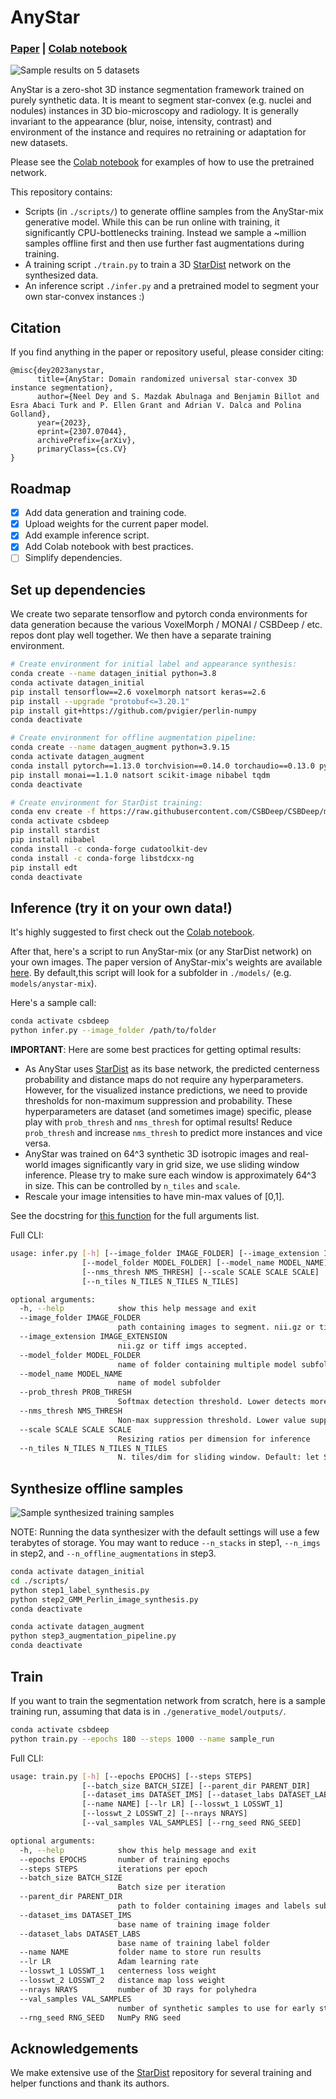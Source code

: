 # AnyStar
### [Paper](https://arxiv.org/abs/2307.07044) | [Colab notebook](https://colab.research.google.com/drive/1jjgVYQ1acXHsZyEQzVWGMDU84tvsDxth?usp=sharing)

![Sample results on 5 datasets](https://www.neeldey.com/files/arxiv23_anystar_results.png)

AnyStar is a zero-shot 3D instance segmentation framework trained on purely
synthetic data. It is meant to segment star-convex (e.g. nuclei and nodules)
instances in 3D bio-microscopy and radiology. It is generally invariant to the
appearance (blur, noise, intensity, contrast) and environment of the instance
and requires no retraining or adaptation for new datasets.

Please see the [Colab notebook](https://colab.research.google.com/drive/1jjgVYQ1acXHsZyEQzVWGMDU84tvsDxth?usp=sharing)
for examples of how to use the pretrained network.

This repository contains:
- Scripts (in `./scripts/`) to generate offline samples from the AnyStar-mix
generative model. While this can be run online with training, it significantly
CPU-bottlenecks training. Instead we sample a ~million samples offline first
and then use further fast augmentations during training.
- A training script `./train.py` to train a 3D [StarDist](https://github.com/stardist)
network on the synthesized data.
- An inference script `./infer.py` and a pretrained model to segment your own 
star-convex instances :)



## Citation

If you find anything in the paper or repository useful, please consider citing:

```
@misc{dey2023anystar,
      title={AnyStar: Domain randomized universal star-convex 3D instance segmentation}, 
      author={Neel Dey and S. Mazdak Abulnaga and Benjamin Billot and Esra Abaci Turk and P. Ellen Grant and Adrian V. Dalca and Polina Golland},
      year={2023},
      eprint={2307.07044},
      archivePrefix={arXiv},
      primaryClass={cs.CV}
}
```

## Roadmap
- [x] Add data generation and training code.
- [x] Upload weights for the current paper model.
- [x] Add example inference script.
- [x] Add Colab notebook with best practices.
- [ ] Simplify dependencies.

## Set up dependencies
We create two separate tensorflow and pytorch conda environments for data generation
because the various VoxelMorph / MONAI / CSBDeep / etc. repos dont play well together.
We then have a separate training environment.

```bash
# Create environment for initial label and appearance synthesis:
conda create --name datagen_initial python=3.8
conda activate datagen_initial
pip install tensorflow==2.6 voxelmorph natsort keras==2.6
pip install --upgrade "protobuf<=3.20.1"
pip install git+https://github.com/pvigier/perlin-numpy
conda deactivate

# Create environment for offline augmentation pipeline:
conda create --name datagen_augment python=3.9.15
conda activate datagen_augment
conda install pytorch==1.13.0 torchvision==0.14.0 torchaudio==0.13.0 pytorch-cuda=11.7 -c pytorch -c nvidia
pip install monai==1.1.0 natsort scikit-image nibabel tqdm
conda deactivate

# Create environment for StarDist training:
conda env create -f https://raw.githubusercontent.com/CSBDeep/CSBDeep/master/extras/environment-gpu-py3.8-tf2.4.yml
conda activate csbdeep
pip install stardist
pip install nibabel
conda install -c conda-forge cudatoolkit-dev
conda install -c conda-forge libstdcxx-ng
pip install edt
conda deactivate
```

## Inference (try it on your own data!)
It's highly suggested to first check out the [Colab notebook](https://colab.research.google.com/drive/1jjgVYQ1acXHsZyEQzVWGMDU84tvsDxth?usp=sharing).

After that, here's a script to run AnyStar-mix (or any StarDist network) on your own images.
The paper version of AnyStar-mix's weights are available 
[here](https://drive.google.com/drive/folders/1yiY_vBR2GQW9zJzgUPRWeIecN4ZnCi3c?usp=sharing). 
By default,this script will look for a subfolder in `./models/` (e.g. `models/anystar-mix`).

Here's a sample call:
```bash
conda activate csbdeep
python infer.py --image_folder /path/to/folder 
```

**IMPORTANT**: Here are some best practices for getting optimal results:
- As AnyStar uses [StarDist](https://github.com/stardist/stardist) as its base network, the predicted centerness probability and distance maps do not require any hyperparameters. However, for the visualized instance predictions, we need to provide thresholds for non-maximum suppression and probability. These hyperparameters are dataset (and sometimes image) specific, please play with `prob_thresh` and `nms_thresh` for optimal results! Reduce `prob_thresh` and increase `nms_thresh` to predict more instances and vice versa.
- AnyStar was trained on 64^3 synthetic 3D isotropic images and real-world images significantly vary in grid size, we use sliding window inference. Please try to make sure each window is approximately 64^3 in size. This can be controlled by `n_tiles` and `scale`.
- Rescale your image intensities to have min-max values of [0,1].

See the docstring for [this function](https://github.com/stardist/stardist/blob/master/stardist/models/base.py#L634) for the full arguments list.

Full CLI:
```bash
usage: infer.py [-h] [--image_folder IMAGE_FOLDER] [--image_extension IMAGE_EXTENSION]
                [--model_folder MODEL_FOLDER] [--model_name MODEL_NAME] [--prob_thresh PROB_THRESH]
                [--nms_thresh NMS_THRESH] [--scale SCALE SCALE SCALE]
                [--n_tiles N_TILES N_TILES N_TILES]

optional arguments:
  -h, --help            show this help message and exit
  --image_folder IMAGE_FOLDER
                        path containing images to segment. nii.gz or tiff imgs accepted.
  --image_extension IMAGE_EXTENSION
                        nii.gz or tiff imgs accepted.
  --model_folder MODEL_FOLDER
                        name of folder containing multiple model subfolders
  --model_name MODEL_NAME
                        name of model subfolder
  --prob_thresh PROB_THRESH
                        Softmax detection threshold. Lower detects more and vice versa.
  --nms_thresh NMS_THRESH
                        Non-max suppression threshold. Lower value suppresses more.
  --scale SCALE SCALE SCALE
                        Resizing ratios per dimension for inference
  --n_tiles N_TILES N_TILES N_TILES
                        N. tiles/dim for sliding window. Default: let StarDist decide

```

## Synthesize offline samples
![Sample synthesized training samples](https://www.neeldey.com/files/arxiv23_anystar_samples.png)

NOTE: Running the data synthesizer with the default settings will use a few
terabytes of storage. You may want to reduce `--n_stacks` in step1,
`--n_imgs` in step2, and `--n_offline_augmentations` in step3.

```bash
conda activate datagen_initial
cd ./scripts/
python step1_label_synthesis.py
python step2_GMM_Perlin_image_synthesis.py
conda deactivate

conda activate datagen_augment
python step3_augmentation_pipeline.py
conda deactivate
```

## Train
If you want to train the segmentation network from scratch, here is a sample
training run, assuming that data is in `./generative_model/outputs/`.

```bash
conda activate csbdeep
python train.py --epochs 180 --steps 1000 --name sample_run
```

Full CLI:
```bash
usage: train.py [-h] [--epochs EPOCHS] [--steps STEPS]
                [--batch_size BATCH_SIZE] [--parent_dir PARENT_DIR]
                [--dataset_ims DATASET_IMS] [--dataset_labs DATASET_LABS]
                [--name NAME] [--lr LR] [--losswt_1 LOSSWT_1]
                [--losswt_2 LOSSWT_2] [--nrays NRAYS]
                [--val_samples VAL_SAMPLES] [--rng_seed RNG_SEED]

optional arguments:
  -h, --help            show this help message and exit
  --epochs EPOCHS       number of training epochs
  --steps STEPS         iterations per epoch
  --batch_size BATCH_SIZE
                        Batch size per iteration
  --parent_dir PARENT_DIR
                        path to folder containing images and labels subfolders
  --dataset_ims DATASET_IMS
                        base name of training image folder
  --dataset_labs DATASET_LABS
                        base name of training label folder
  --name NAME           folder name to store run results
  --lr LR               Adam learning rate
  --losswt_1 LOSSWT_1   centerness loss weight
  --losswt_2 LOSSWT_2   distance map loss weight
  --nrays NRAYS         number of 3D rays for polyhedra
  --val_samples VAL_SAMPLES
                        number of synthetic samples to use for early stopping
  --rng_seed RNG_SEED   NumPy RNG seed
```

## Acknowledgements
We make extensive use of the [StarDist](https://github.com/stardist) repository
for several training and helper functions and thank its authors.
